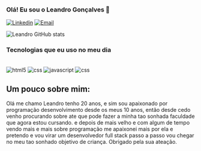 ### Olá! Eu sou o Leandro Gonçalves 👋

[![Linkedin](https://img.shields.io/badge/LinkedIn-0077B5?style=for-the-badge&logo=linkedin&logoColor=white)](https://www.linkedin.com/in/leandro-gon%C3%A7alves-54540b1bb/)
[![Email](https://img.shields.io/badge/Gmail-D14836?style=for-the-badge&logo=gmail&logoColor=white)](https://criarmeulink.com.br/u/1674918227)

![Leandro GitHub stats](https://github-readme-stats.vercel.app/api?username=leandevhtml&show_icons=true&theme=transparent)

### Tecnologias que eu uso no meu dia

<div style="display: inline_block"><br/>
  <img align= "center" alt="html5" src="https://img.shields.io/badge/HTML5-E34F26?style=for-the-badge&logo=html5&logoColor=white" />
  <img align= "center" alt="css" src="https://img.shields.io/badge/CSS3-1572B6?style=for-the-badge&logo=css3&logoColor=white" />
  <img align= "center" alt="javascript" src="https://img.shields.io/badge/JavaScript-F7DF1E?style=for-the-badge&logo=javascript&logoColor=black" />
  <img align= "center" alt="css" src="https://img.shields.io/badge/React-20232A?style=for-the-badge&logo=react&logoColor=61DAFB" />
 
  
  ## Um pouco sobre mim:
  
  Olá me chamo Leandro tenho 20 anos, e sim sou apaixonado por programação desenvolvimento desde os meus 10 anos, então desde cedo venho procurando sobre ate que pode fazer a minha tao sonhada faculdade que agora estou cursando. e depois de mais velho e com algum de tempo vendo mais e mais sobre programação me apaixonei mais por ela e pretendo e vou virar um desenvolvedor full stack passo a passo vou chegar no meu tao sonhado objetivo de criança. Obrigado pela sua ateação.

